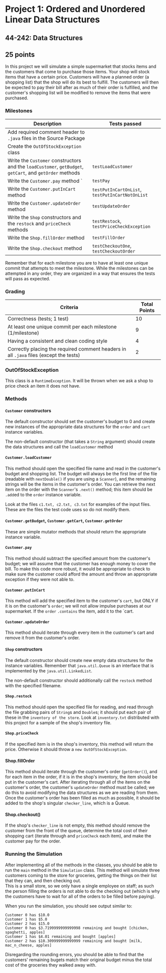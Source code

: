 # Project 1: Ordered and Unordered Linear Data Structures

## 44-242: Data Structures

## 25 points

In this project we will simulate a simple supermarket that stocks items and the customers that come to purchase those items.
Your shop will stock items that have a certain price.  Customers will have a planned order (a shopping list) that the shop will do its best to fulfill.
The customers will then be expected to pay their bill after as much of their order is fulfilled, and the customer's shopping list will be modified to remove the items that were purchased.

### Milestones

| Description | Tests passed|
| --- | --- |
| Add required comment header to `.java` files in the Source Package | |
| Create the `OutOfStockException` class | |
| Write the `Customer` constructors and the  `loadCustomer`, `getBudget`, `getCart`, and `getOrder` methods | `testLoadCustomer` |
| Write the `Customer.pay` method ` | `testPay` |
| Write the `Customer.putInCart` method | `testPutInCartOnList`, `testPutInCartNotOnList` |
| Write the `Customer.updateOrder` method | `testUpdateOrder` |
| Write the `Shop` constructors and the `restock` and `priceCheck` methods | `testRestock`, `testPriceCheckException` |
| Write the `Shop.fillOrder` method | `testFillOrder` |
| Write the `Shop.checkout` method | `testCheckoutOne`, `testCheckoutOrder`|

Remember that for each milestone you are to have at least one unique commit that attempts to meet the milestone.  While the milestones can be attempted in any order, they are organized in a way that ensures the tests will pass as expected.

### Grading

| Criteria | Total Points |
| --- | --- |
| Correctness (tests; 1 test) | 10 |
| At least one unique commit per each milestone (1/milestone) | 9 |
| Having a consistent and clean coding style | 4 |
| Correctly placing the required comment headers in all `.java` files (except the tests) | 2 |

### OutOfStockException

This class is a `RuntimeException`.  It will be thrown when we ask a shop to price check an item it does not have.

### Methods

#### `Customer` constructors

The default constructor should set the customer's budget to 0 and create new instances of the appropriate data structures for the `order` and `cart` instance variables.

The non-default constructor (that takes a `String` argument) should create the data structures and call the `loadCustomer` method

#### `Customer.loadCustomer`

This method should open the specified file name and read in the customer's budget and shopping list.  The budget will always be the first line of the file (readable with `nextDouble()` if you are using a `Scanner`), and the remaining strings will be the items in the customer's order.  You can retrieve the next item on the order with the `Scanner`'s `.next()` method; this item should be `.add`ed to the `order` instance variable.

Look at the files `c1.txt, c2.txt, c3.txt` for examples of the input files.  These are the files the test code uses so do not modify them.

#### `Customer.getBudget`, `Customer.getCart`, `Customer.getOrder`

These are simple mutator methods that should return the appropriate instance variable.

#### `Customer.pay`

This method should subtract the specified amount from the customer's budget; we will assume that the customer has enough money to cover the bill.
To make this code more robust, it would be appropriate to check to make sure the customer could afford the amount and throw an appropriate exception if they were not able to.

#### `Customer.putInCart`

This method will add the specified item to the customer's `cart`, but ONLY if it is on the customer's `order`; we will not allow impulse purchases at our supermarket.
If the `order` `.contains` the item, add it to the `cart.

#### `Customer.updateOrder`

This method should iterate through every item in the customer's cart and remove it from the customer's order.

#### `Shop` constructors

The default constructor should create new empty data structures for the instance variables.  Remember that `java.util.Queue` is an interface that is implemented by the `java.util.LinkedList`.

The non-default constructor should additionally call the `restock` method with the specified filename.

#### `Shop.restock`

This method should open the specified file for reading, and read through the file grabbing pairs of `String`s and `Double`s; it should put each pair of these in the `inventory of the store`.
Look at `inventory.txt` distributed with this project for a sample of the shop's inventory file.

#### `Shop.priceCheck`

If the specified item is in the shop's inventory, this method will return the price.  Otherwise it should throw a `new OutOfStockException`.

#### Shop.fillOrder

This method should iterate through the customer's order (`getOrder()`), and for each item in the order, if it is in the shop's inventory, the item should be put in the customer's cart.
After iterating through all of the items on the customer's order, the customer's `updateOrder` method must be called; we do this to avoid modifying the data structures as we are reading from them.
Once the customer's order has been filled as much as possible, it should be added to the shop's singular `checker_line`, which is a Queue.

#### Shop.checkout()

If the shop's `checker_line` is not empty, this method should remove the customer from the front of the queue, determine the total cost of their shopping cart (iterate through and `priceCheck` each item), and make the customer pay for the order.

### Running the Simulation

After implementing all of the methods in the classes, you should be able to run the `main` method in the `Simulation` class.
This method will simulate three customers coming to the store for groceries, getting the things on their list that they can, and then checking out.  
This is a small store, so we only have a single employee on staff; as such the person filling the orders is not able to do the checking out (which is why the customers have to wait for all of the orders to be filled before paying).

When you run the simulation, you should see output similar to:

```text
Customer 0 has $10.0
Customer 1 has $5.0
Customer 2 has $15.0
Customer 0 has $3.7199999999999998 remaining and bought [chicken, spaghetti, apples]
Customer 1 has $4.01 remaining and bought [apples]
Customer 2 has $10.309999999999999 remaining and bought [milk, mac_n_cheese, apples]
```

Disregarding the rounding errors, you should be able to find that the customers' remaining bugets match their original budget minus the total cost of the groceries they walked away with.
